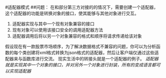 #适配器模式
##问题：
在和部分第三方对接的的情况下，需要创建一个适配器，这个适配器的功能是转换对象的接口，使其能够与其他对象进行交互。
1. 适配器实现与其中一个现有对象兼容的接口
2. 现有对象可以使用该接口安全的调用适配器方法
3. 适配器调用后将以另一个对象兼容的格式和顺序将请求传递给该对象

假设现在有一款股票市场顺序，为了解决数据格式不兼容的问题，你可以为分析函数的每个类创建将xml格式转换为json格式的适配器，然后让客户端仅通过这些适配器来与函数库进行交流。
现实生活中的转接头就是一个适配器的例子。
_适配器就是实现其中一个对象的接口，并对另外一个对象进行封装，所有的变成语言都可以实现适配器_

